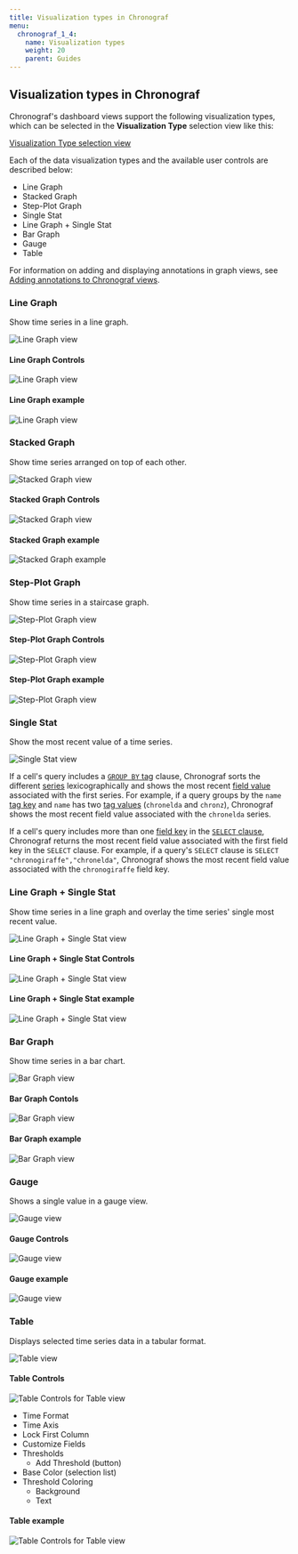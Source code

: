 ```yaml
---
title: Visualization types in Chronograf
menu:
  chronograf_1_4:
    name: Visualization types
    weight: 20
    parent: Guides
---
```


## Visualization types in Chronograf

Chronograf's dashboard views support the following visualization types, which can be selected in the **Visualization Type** selection view like this:

[Visualization Type selection view](/img/chronograf/chrono-viz-types-selector.png)

Each of the data visualization types and the available user controls are described below:

* Line Graph
* Stacked Graph
* Step-Plot Graph
* Single Stat
* Line Graph + Single Stat
* Bar Graph
* Gauge
* Table

For information on adding and displaying annotations in graph views, see [Adding annotations to Chronograf views](/chronograf/v1.4/guides/annotations/).


### Line Graph
Show time series in a line graph.

![Line Graph view](/img/chronograf/chrono-viz-line-graph-selector.png)

#### Line Graph Controls

![Line Graph view](/img/chronograf/chrono-viz-line-graph-controls.png)


#### Line Graph example

![Line Graph view](/img/chronograf/chrono-viz-line-graph-example.png)


### Stacked Graph
Show time series arranged on top of each other.

![Stacked Graph view](/img/chronograf/chrono-viz-stacked-graph-selector.png)

#### Stacked Graph Controls

![Stacked Graph view](/img/chronograf/chrono-viz-stacked-graph-controls.png)

#### Stacked Graph example

![Stacked Graph example](/img/chronograf/chrono-viz-stacked-graph-example.png)

### Step-Plot Graph
Show time series in a staircase graph.

![Step-Plot Graph view](/img/chronograf/chrono-viz-step-graph-selector.png)

#### Step-Plot Graph Controls

![Step-Plot Graph view](/img/chronograf/chrono-viz-step-graph-controls.png)


#### Step-Plot Graph example

![Step-Plot Graph view](/img/chronograf/chrono-viz-step-graph-example.png)

### Single Stat
Show the most recent value of a time series.

![Single Stat view](/img/chronograf/chrono-viz-single-stat-selector.png)

If a cell's query includes a [`GROUP BY` tag](/influxdb/latest/query_language/data_exploration/#group-by-tags) clause, Chronograf sorts the different [series](/influxdb/latest/concepts/glossary/#series) lexicographically and shows the most recent [field value](/influxdb/latest/concepts/glossary/#field-value) associated with the first series.
For example, if a query groups by the `name` [tag key](/influxdb/latest/concepts/glossary/#tag-key) and `name` has two [tag values](/influxdb/latest/concepts/glossary/#tag-value) (`chronelda` and `chronz`), Chronograf shows the most recent field value associated with the `chronelda` series.

If a cell's query includes more than one [field key](/influxdb/latest/concepts/glossary/#field-key) in the [`SELECT` clause](/influxdb/latest/query_language/data_exploration/#select-clause), Chronograf returns the most recent field value associated with the first field key in the `SELECT` clause.
For example, if a query's `SELECT` clause is `SELECT "chronogiraffe","chronelda"`, Chronograf shows the most recent field value associated with the `chronogiraffe` field key.

### Line Graph + Single Stat
Show time series in a line graph and overlay the time series' single most recent value.

![Line Graph + Single Stat view](/img/chronograf/chrono-viz-line-graph-single-stat-selector.png)

#### Line Graph + Single Stat Controls

![Line Graph + Single Stat view](/img/chronograf/chrono-viz-line-graph-single-stat-controls.png)

#### Line Graph + Single Stat example

![Line Graph + Single Stat view](/img/chronograf/chrono-viz-line-graph-single-stat-example.png)


### Bar Graph
Show time series in a bar chart.

![Bar Graph view](/img/chronograf/chrono-viz-bar-graph-selector.png)

#### Bar Graph Contols

![Bar Graph view](/img/chronograf/chrono-viz-bar-graph-controls.png)

#### Bar Graph example

![Bar Graph view](/img/chronograf/chrono-viz-bar-graph-example.png)

### Gauge
Shows a single value in a gauge view.

![Gauge view](/img/chronograf/chrono-viz-gauge-selector.png)

#### Gauge Controls

![Gauge view](/img/chronograf/chrono-viz-gauge-controls.png)

#### Gauge example

![Gauge view](/img/chronograf/chrono-viz-gauge-example.png)


### Table

Displays selected time series data in a tabular format.

![Table view](/img/chronograf/chrono-viz-table-view.png)

#### Table Controls

![Table Controls for Table view](/img/chronograf/chrono-viz-table-controls.png)

* Time Format
* Time Axis
* Lock First Column
* Customize Fields
* Thresholds
  - Add Threshold (button)
* Base Color (selection list)
* Threshold Coloring
  - Background
  - Text

#### Table example

![Table Controls for Table view](/img/chronograf/chrono-viz-table-example.png)
